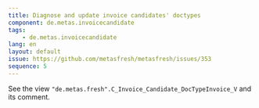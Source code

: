 ```yaml
---
title: Diagnose and update invoice candidates' doctypes
component: de.metas.invoicecandidate
tags:
    - de.metas.invoicecandidate
lang: en
layout: default
issue: https://github.com/metasfresh/metasfresh/issues/353
sequence: 5
---
```


See the view `"de.metas.fresh".C_Invoice_Candidate_DocTypeInvoice_V` and its comment.
